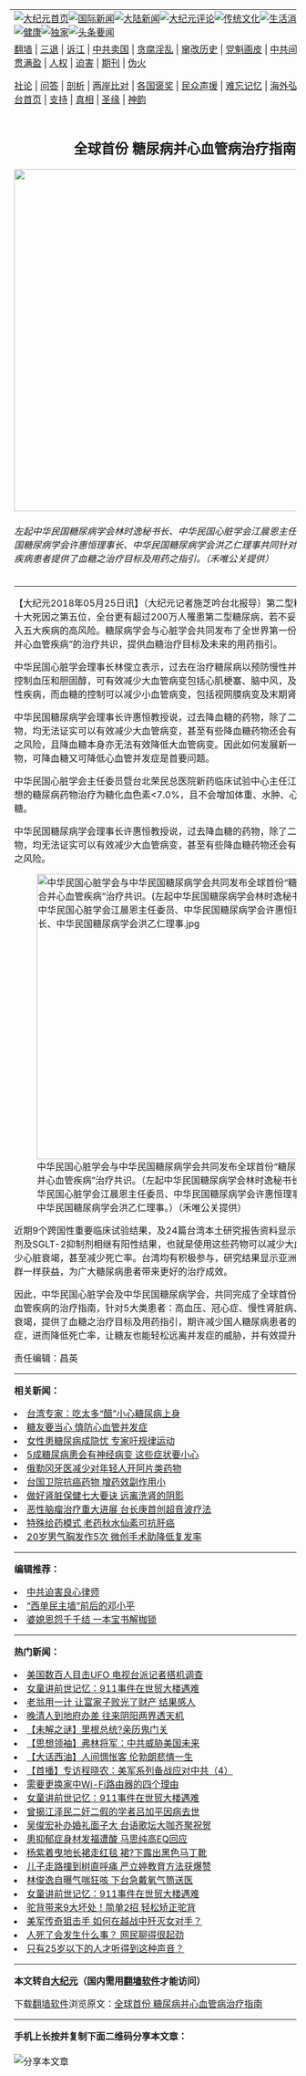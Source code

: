 <a name="1" id="1" target="_blank"></a><span id="1"></span>
<table align=center border="0"><tr><td colspan="2" VALIGN=TOP><a href="https://github.com/nlcjgi318/djy/blob/master/gb/nf1351518.md#1"><img src="https://raw.githubusercontent.com/nlcjgi318/www/master/t/djy/1.jpg" title="大纪元首页" alt="大纪元首页"></a><a href="https://github.com/nlcjgi318/djy/blob/master/gb/n24hr.md#1"><img src="https://raw.githubusercontent.com/nlcjgi318/www/master/t/djy/3.jpg" title="国际新闻" alt="国际新闻"></a><a href="https://github.com/nlcjgi318/djy/blob/master/gb/nsc413.md#1"><img src="https://raw.githubusercontent.com/nlcjgi318/www/master/t/djy/4.jpg" title="大陆新闻" alt="大陆新闻"></a><a href="https://github.com/nlcjgi318/djy/blob/master/gb/news392.md#1"><img src="https://raw.githubusercontent.com/nlcjgi318/www/master/t/djy/5.jpg" title="大纪元评论" alt="大纪元评论"></a><a href="https://github.com/nlcjgi318/djy/blob/master/gb/news2007.md#1"><img src="https://raw.githubusercontent.com/nlcjgi318/www/master/t/djy/6.jpg" title="传统文化" alt="传统文化"></a><a href="https://github.com/nlcjgi318/djy/blob/master/gb/news2008.md#1"><img src="https://raw.githubusercontent.com/nlcjgi318/www/master/t/djy/7.jpg" title="生活消费" alt="生活消费"></a><a href="https://github.com/nlcjgi318/djy/blob/master/gb/ncyule.md#1"><img src="https://raw.githubusercontent.com/nlcjgi318/www/master/t/djy/8.jpg" title="娱乐休闲" alt="娱乐休闲"></a><a href="https://github.com/nlcjgi318/djy/blob/master/gb/nsc1002.md#1"><img src="https://raw.githubusercontent.com/nlcjgi318/www/master/t/djy/9.jpg" title="健康" alt="健康"></a><a href="https://github.com/nlcjgi318/djy/blob/master/gb/nf6092.md#1"><img src="https://raw.githubusercontent.com/nlcjgi318/www/master/t/djy/10a.jpg" title="独家" alt="独家"></a><a href="https://github.com/nlcjgi318/djy/blob/master/gb/nf4514.md#1"><img src="https://raw.githubusercontent.com/nlcjgi318/www/master/t/djy/12a.jpg" title="头条要闻" alt="头条要闻"></a></td></tr>
<tr><td colspan="2" VALIGN=TOP><a target="_blank" href="https://github.com/nlcjgi318/www/blob/master/README.md?zsrh#1">翻墙</a> | <a target="_blank" href="https://github.com/nlcjgi318/djy/blob/master/gb/nf5657.md#1">三退</a> | <a target="_blank" href="https://github.com/nlcjgi318/djy/blob/master/gb/nf6124.md#1">诉江</a> | <a target="_blank" href="https://github.com/nlcjgi318/djy/blob/master/gb/nf1176117.md#1">中共卖国</a> | <a target="_blank" href="https://github.com/nlcjgi318/djy/blob/master/gb/nf5773.md#1">贪腐淫乱</a> | <a target="_blank" href="https://github.com/nlcjgi318/djy/blob/master/gb/nf1176115.md#1">窜改历史</a> | <a target="_blank" href="https://github.com/nlcjgi318/djy/blob/master/gb/nf1176107.md#1">党魁画皮</a> | <a target="_blank" href="https://github.com/nlcjgi318/djy/blob/master/gb/nf1320400.md#1">中共间谍</a> | <a target="_blank" href="https://github.com/nlcjgi318/djy/blob/master/gb/nf1176114.md#1">破坏传统</a> | <a target="_blank" href="https://github.com/nlcjgi318/ntdtv/blob/master/gb/prog447_1.md#1">恶贯满盈</a> | <a target="_blank" href="https://github.com/nlcjgi318/djy/blob/master/gb/ncid278.md#1">人权</a> | <a target="_blank" href="https://github.com/nlcjgi318/djy/blob/master/gb/nf1176111.md#1">迫害</a> | <a target="_blank" href="https://gitlab.com/szzdlab/mh-qikan/blob/master/README.md#1">期刊</a> | <a target="_blank" href="https://github.com/nlcjgi318/djy/blob/master/gb/nf5562.md#1">伪火</a></p><p><a target="_blank" href="https://github.com/nlcjgi318/djy/blob/master/gb/9p.md#1">社论</a> | <a target="_blank" href="https://github.com/nlcjgi318/djy/blob/master/gb/nf4378.md#1">问答</a> | <a target="_blank" href="https://github.com/nlcjgi318/djy/blob/master/gb/nf5792.md#1">剖析</a> | <a target="_blank" href="https://github.com/nlcjgi318/djy/blob/master/gb/nf5735.md#1">两岸比对</a> | <a target="_blank" href="https://github.com/nlcjgi318/djy/blob/master/gb/nf6119.md#1">各国褒奖</a> | <a target="_blank" href="https://github.com/nlcjgi318/djy/blob/master/gb/nf6120.md#1">民众声援</a> | <a target="_blank" href="https://github.com/nlcjgi318/djy/blob/master/gb/nf1188594.md#1">难忘记忆</a> | <a target="_blank" href="https://github.com/nlcjgi318/djy/blob/master/gb/nf3180.md#1">海外弘传</a> | <a target="_blank" href="https://github.com/nlcjgi318/djy/blob/master/gb/nf5410.md#1">万人上访</a> | <a target="_blank" href="https://github.com/nlcjgi318/www/blob/master/README.md?zsrh#1">平台首页</a> | <a target="_blank" href="https://github.com/nlcjgi318/djy/blob/master/gb/nf4386.md#1">支持</a> | <a target="_blank" href="https://github.com/nlcjgi318/djy/blob/master/gb/nf4389.md#1">真相</a> | <a target="_blank" href="https://github.com/nlcjgi318/djy/blob/master/gb/nf5790.md#1">圣缘</a> | <a target="_blank" href="https://github.com/nlcjgi318/djy/blob/master/gb/nf4786.md#1">神韵</a></td></tr>
<tr><td VALIGN=TOP width="626"><h2 align=center>全球首份 糖尿病并心血管病治疗指南</h2>
<img width="600" src="https://i.epochtimes.com/assets/uploads/2018/05/aceaad63704b20cf0ae22c5091f0fee7-600x400.jpg" />
<h6>左起中华民国糖尿病学会林时逸秘书长、中华民国心脏学会江晨恩主任委员、中华民国糖尿病学会许惠恒理事长、中华民国糖尿病学会洪乙仁理事共同针对五大类心血管疾病患者提供了血糖之治疗目标及用药之指引。（禾唯公关提供）
</h6>
<hr>
<p>【大纪元2018年05月25日讯】（大纪元记者施芝吟台北报导）第二型<ahref="https://github.com/nlcjgi318/djy/blob/master/gb/tag/%E7%B3%96%E5%B0%BF%E7%97%85.md#1">糖尿病</a>是台湾十大死因之第五位，全台更有超过200万人罹患第二型糖尿病，若不妥善治疗，将陷入五大疾病的高风险。糖尿病学会与心脏学会共同发布了全世界第一份针对“糖尿病合并<ahref="https://github.com/nlcjgi318/djy/blob/master/gb/tag/%E5%BF%83%E8%A1%80%E7%AE%A1.md#1">心血管</a>疾病”的治疗共识，提供血糖治疗目标及未来的用药指引。</p>
<p>中华民国心脏学会理事长林俊立表示，过去在治疗<ahref="https://github.com/nlcjgi318/djy/blob/master/gb/tag/%E7%B3%96%E5%B0%BF%E7%97%85.md#1">糖尿病</a>以预防慢性并发症上主要是控制血压和胆固醇，可有效减少大血管病变包括心肌梗塞、脑中风，及周边动脉阻塞性疾病，而血糖的控制可以减少小血管病变，包括视网膜病变及末期肾脏病。</p>
<p>中华民国糖尿病学会理事长许惠恒教授说，过去降血糖的药物，除了二甲双胍类药物，均无法证实可以有效减少大血管病变，甚至有些降血糖药物还会有增加心脏衰竭之风险，且降血糖本身亦无法有效降低大血管病变。因此如何发展新一代的降血糖药物，可降血糖又可降低<ahref="https://github.com/nlcjgi318/djy/blob/master/gb/tag/%E5%BF%83%E8%A1%80%E7%AE%A1.md#1">心血管</a>并发症是首要问题。</p>
<p>中华民国心脏学会主任委员暨台北荣民总医院新药临床试验中心主任江晨恩表示，理想的糖尿病药物治疗为糖化血色素&lt;7.0%，且不会增加体重、水肿、心衰竭与低血糖。</p>
<p>中华民国糖尿病学会理事长许惠恒教授说，过去降血糖的药物，除了二甲双胍类药物，均无法证实可以有效减少大血管病变，甚至有些降血糖药物还会有增加心脏衰竭之风险。</p>
<figure id="10426314" style="width: 500px" class="wp-caption aligncenter"><img src="https://i.epochtimes.com/assets/uploads/2018/05/dcb9f67f1ad345d39381d502c9a06dda-450x297.jpg" alt="中华民国心脏学会与中华民国糖尿病学会共同发布全球首份“糖尿病合并心血管疾病”治疗共识。(左起中华民国糖尿病学会林时逸秘书长、中华民国心脏学会江晨恩主任委员、中华民国糖尿病学会许惠恒理事长、中华民国糖尿病学会洪乙仁理事.jpg" width="500" /><figcaption class="wp-caption-text">中华民国心脏学会与中华民国糖尿病学会共同发布全球首份“糖尿病合并心血管疾病”治疗共识。（左起中华民国糖尿病学会林时逸秘书长、中华民国心脏学会江晨恩主任委员、中华民国糖尿病学会许惠恒理事长、中华民国糖尿病学会洪乙仁理事。）（禾唯公关提供）</figcaption></figure>
<p>近期9个跨国性重要临床试验结果，及24篇台湾本土研究报告资料显示，GLP-1促进剂及SGLT-2抑制剂相继有阳性结果，也就是使用这些药物可以减少大血管病变，减少心脏衰竭，甚至减少死亡率。台湾均有积极参与，研究结果显示亚洲人群和西方人群一样获益，为广大糖尿病患者带来更好的治疗成效。</p>
<p>因此，中华民国心脏学会及中华民国糖尿病学会，共同完成了全球首份糖尿病合并心血管疾病的<ahref="https://github.com/nlcjgi318/djy/blob/master/gb/tag/%E6%B2%BB%E7%96%97%E6%8C%87%E5%8D%97.md#1">治疗指南</a>，针对5大类患者：高血压、冠心症、慢性肾脏病、脑中风、心衰竭，提供了血糖之治疗目标及用药指引，期许减少国人糖尿病患者的大小血管并发症，进而降低死亡率，让糖友也能轻松远离并发症的威胁，并有效提升<ahref="https://github.com/nlcjgi318/djy/blob/master/gb/tag/%E7%94%9F%E6%B4%BB%E5%93%81%E8%B4%A8.md#1">生活品质</a>。◇</p>
<p>责任编辑：昌英</p>

<hr>


<strong>相关新闻：</strong>
<li><a href="https://github.com/nlcjgi318/djy/blob/master/gb/17/3/4/n8872285.md#1">台湾专家：吃太多“醋”小心糖尿病上身</a></li>
<li><a href="https://github.com/nlcjgi318/djy/blob/master/gb/17/9/29/n9683461.md#1">糖友要当心 慎防心血管并发症</a></li>
<li><a href="https://github.com/nlcjgi318/djy/blob/master/gb/17/11/8/n9818104.md#1">女性患糖尿病成隐忧 专家吁规律运动</a></li>
<li><a href="https://github.com/nlcjgi318/djy/blob/master/gb/17/11/22/n9880921.md#1">5成糖尿病患会有神经病变 这些症状要小心</a></li>
<li><a href="https://github.com/nlcjgi318/djy/blob/master/gb/18/3/28/n10255790.md#1">俄勒冈牙医减少对年轻人开阿片类药物</a></li>
<li><a href="https://github.com/nlcjgi318/djy/blob/master/gb/21/3/15/n12812492.md#1">台国卫院抗癌药物 增药效副作用小</a></li>
<li><a href="https://github.com/nlcjgi318/djy/blob/master/gb/21/3/15/n12811445.md#1">做好肾脏保健七大要诀  远离洗肾的阴影</a></li>
<li><a href="https://github.com/nlcjgi318/djy/blob/master/gb/21/3/11/n12804635.md#1">恶性脑瘤治疗重大进展 台长庚首创超音波疗法</a></li>
<li><a href="https://github.com/nlcjgi318/djy/blob/master/gb/21/3/11/n12804152.md#1">特殊给药模式 老药秋水仙素可抗肝癌</a></li>
<li><a href="https://github.com/nlcjgi318/djy/blob/master/gb/21/3/11/n12803705.md#1">20岁男气胸发作5次 微创手术助降低复发率</a></li>
<hr>


<strong>编辑推荐：</strong>
<li><a href="https://github.com/nlcjgi318/djy/blob/master/gb/9/2/9/n2422991.md?dfh#1" target="_blank">中共迫害良心律师</a></li><li><a href="https://github.com/tsiac2612/djy/blob/master/gb/18/3/16/n10223963.md#1" target="_blank">“西单民主墙”前后的邓小平</a></li><li><a href="https://github.com/tsiac2612/djy/blob/master/gb/18/8/5/n10617345.md#1" target="_blank">婆媳恩怨千千结 一本宝书解枷锁</a></li>
<hr>

<strong>热门新闻：</strong>
<li><a href="https://github.com/nlcjgi318/djy/blob/master/gb/21/3/12/n12806462.md#1">美国数百人目击UFO 电视台派记者搭机调查</a></li>
<li><a href="https://github.com/nlcjgi318/djy/blob/master/gb/21/3/14/n12810261.md#1">女童讲前世记忆：911事件在世贸大楼遇难</a></li>
<li><a href="https://github.com/nlcjgi318/djy/blob/master/gb/21/2/26/n12777823.md#1">老翁用一计 让富家子败光了财产 结果感人</a></li>
<li><a href="https://github.com/nlcjgi318/djy/blob/master/gb/21/3/7/n12794882.md#1">晚清人到地府办差 往来阴阳两界透天机</a></li>
<li><a href="https://github.com/nlcjgi318/djy/blob/master/gb/21/3/11/n12805471.md#1">【未解之谜】里根总统?亲历鬼门关</a></li>
<li><a href="https://github.com/nlcjgi318/djy/blob/master/gb/21/3/12/n12807957.md#1">【思想领袖】弗林将军：中共威胁美国未来</a></li>
<li><a href="https://github.com/nlcjgi318/djy/blob/master/gb/21/3/15/n12811337.md#1">【大话西油】人间惆怅客 伦勃朗悲情一生</a></li>
<li><a href="https://github.com/nlcjgi318/djy/blob/master/gb/21/3/14/n12810617.md#1">【首播】专访程晓农：美军系列备战应对中共（4）</a></li>
<li><a href="https://github.com/nlcjgi318/djy/blob/master/gb/21/3/8/n12796136.md#1">需要更换家中Wi-Fi路由器的四个理由</a></li>
<li><a href="https://github.com/nlcjgi318/djy/blob/master/gb/21/3/14/n12810261.md#1">女童讲前世记忆：911事件在世贸大楼遇难</a></li>
<li><a href="https://github.com/nlcjgi318/djy/blob/master/gb/21/3/13/n12809630.md#1">曾揭江泽民二奸二假的学者吕加平因病去世</a></li>
<li><a href="https://github.com/nlcjgi318/djy/blob/master/gb/21/3/14/n12810014.md#1">吴俊宏补办婚礼面子大 台语歌坛大咖齐聚祝贺</a></li>
<li><a href="https://github.com/nlcjgi318/djy/blob/master/gb/21/3/14/n12811023.md#1">患抑郁症身材发福遭酸 马思纯高EQ回应</a></li>
<li><a href="https://github.com/nlcjgi318/djy/blob/master/gb/21/3/14/n12810818.md#1">杨紫着曳地长裙走红毯 裙?下露出黑色马丁靴</a></li>
<li><a href="https://github.com/nlcjgi318/djy/blob/master/gb/21/3/14/n12810940.md#1">儿子走路撞到树直呼痛 严立婷教育方法获爆赞</a></li>
<li><a href="https://github.com/nlcjgi318/djy/blob/master/gb/21/3/15/n12812179.md#1">林俊逸自曝气喘狂咳 下台急戴氧气筒送医</a></li>
<li><a href="https://github.com/nlcjgi318/djy/blob/master/gb/21/3/14/n12810261.md#1">女童讲前世记忆：911事件在世贸大楼遇难</a></li>
<li><a href="https://github.com/nlcjgi318/djy/blob/master/gb/21/3/14/n12809857.md#1">驼背带来9大坏处！简单2招 轻松矫正驼背</a></li>
<li><a href="https://github.com/nlcjgi318/djy/blob/master/gb/21/3/15/n12812087.md#1">美军传奇狙击手 如何在越战中歼灭女对手？</a></li>
<li><a href="https://github.com/nlcjgi318/djy/blob/master/gb/21/3/14/n12810193.md#1">人死了会发生什么事？ 网民聊得很起劲</a></li>
<li><a href="https://github.com/nlcjgi318/djy/blob/master/gb/21/3/15/n12812244.md#1">只有25岁以下的人才听得到这种声音？</a></li>
<hr>

<strong>本文转自<a href="https://www.epochtimes.com">大纪元</a>（国内需用<a href="https://github.com/nlcjgi318/www/blob/master/README.md#8">翻墙软件</a>才能访问）</strong><p>下载<a href="https://github.com/nlcjgi318/www/blob/master/README.md#8">翻墙软件</a>浏览原文：<a href="https://www.epochtimes.com/gb/18/5/25/n10426311.htm">全球首份 糖尿病并心血管病治疗指南</a></p><hr>

<strong>手机上长按并复制下面二维码分享本文章：</strong><br><br><img src="https://chart.apis.google.com/chart?cht=qr&chs=240x240&choe=UTF-8&chld=M|2&chl=https://github.com/nlcjgi318/djy/blob/master/gb/18/5/25/n10426311.md%231" title="分享本文章"></td><td VALIGN=TOP><a href="https://github.com/nlcjgi318/djy/blob/master/gb/16/1/21/n4622075.md?dfh#1" target="_blank"><img src="https://raw.githubusercontent.com/nlcjgi318/djy/master/gb/300/wei-f1.jpg" title="中共的伪火骗局"  alt="中共的伪火骗局"></a><br><a href="https://github.com/nlcjgi318/www/blob/master/README.md?dfh#9" target="_blank"><img src="https://raw.githubusercontent.com/nlcjgi318/djy/master/gb/300/yong-h.jpg" title="永恒的见证"  alt="永恒的见证"></a><br><a href="https://github.com/nlcjgi318/djy/blob/master/gb/13/9/29/n3974789.md?dfh#1" target="_blank"><img src="https://raw.githubusercontent.com/nlcjgi318/djy/master/gb/300/shang-lnz.jpg" title="善良女子被中共投男牢"  alt="善良女子被中共投男牢"></a><br><a href="https://github.com/nlcjgi318/djy/blob/master/gb/16/3/16/n4663449.md?dfh#1" target="_blank"><img src="https://raw.githubusercontent.com/nlcjgi318/djy/master/gb/300/huo-z3.jpg" title="警卫目击活摘器官"  alt="警卫目击活摘器官"></a><br><a href="https://github.com/nlcjgi318/djy/blob/master/gb/16/8/7/n8177641.md?dfh#1" target="_blank"><img src="https://raw.githubusercontent.com/nlcjgi318/djy/master/gb/300/huo-z4.jpg" title="证人描述活摘恐怖"  alt="证人描述活摘恐怖"></a><br><a href="https://github.com/nlcjgi318/djy/blob/master/gb/10/4/19/n2881569.md?dfh#1" target="_blank"><img src="https://raw.githubusercontent.com/nlcjgi318/djy/master/gb/300/huo-z1.jpg" title="揭开活摘器官黑幕"  alt="揭开活摘器官黑幕"></a><br><a href="https://github.com/nlcjgi318/djy/blob/master/gb/10/11/7/n3077476.md?dfh#1" target="_blank"><img src="https://raw.githubusercontent.com/nlcjgi318/djy/master/gb/300/ma-ks.jpg" title="马克思的成魔之路"  alt="马克思的成魔之路"></a><br><a href="https://github.com/nlcjgi318/djy/blob/master/gb/14/6/9/n4173977.md?dfh#1" target="_blank"><img src="https://raw.githubusercontent.com/nlcjgi318/djy/master/gb/300/chang-zs.jpg" title="藏字石 蕴天机"  alt="藏字石 蕴天机"></a><br><a href="https://github.com/nlcjgi318/djy/blob/master/gb/18/5/10/n10381511.md?dfh#1" target="_blank"><img src="https://raw.githubusercontent.com/nlcjgi318/djy/master/gb/300/st1.jpg" title="关注三亿人三退"  alt="关注三亿人三退"></a><br><a href="https://github.com/nlcjgi318/djy/blob/master/gb/18/3/21/n10237682.md?dfh#1" target="_blank"><img src="https://raw.githubusercontent.com/nlcjgi318/djy/master/gb/300/jie-t.jpg" title="解体中共复兴中华"  alt="解体中共复兴中华"></a><br><a href="https://github.com/nlcjgi318/djy/blob/master/gb/9/2/9/n2422991.md?dfh#1" target="_blank"><img src="https://raw.githubusercontent.com/nlcjgi318/djy/master/gb/300/gao-zs.jpg" title="中共迫害良心律师"  alt="中共迫害良心律师"></a><br><a href="https://github.com/nlcjgi318/djy/blob/master/gb/18/12/9/n10900044.md?dfh#1" target="_blank"><img src="https://raw.githubusercontent.com/nlcjgi318/djy/master/gb/300/sj1.jpg" title="三百多万人举报江泽民"  alt="三百多万人举报江泽民"></a><br><a href="https://github.com/nlcjgi318/djy/blob/master/gb/18/8/28/n10672014.md?dfh#1" target="_blank"><img src="https://raw.githubusercontent.com/nlcjgi318/djy/master/gb/300/sj2.jpg" title="这些官员为何起诉江泽民"  alt="这些官员为何起诉江泽民"></a><br><a href="https://github.com/nlcjgi318/djy/blob/master/gb/8/12/18/n2367165.md?dfh#1" target="_blank"><img src="https://raw.githubusercontent.com/nlcjgi318/djy/master/gb/300/liangan.jpg" title="海峡两岸的强烈对比"  alt="海峡两岸的强烈对比"></a><br><a href="https://github.com/nlcjgi318/djy/blob/master/gb/15/12/10/n4593139.md?dfh#1" target="_blank"><img src="https://raw.githubusercontent.com/nlcjgi318/djy/master/gb/300/jia-ndzl.jpg" title="加拿大总理的贺信"  alt="加拿大总理的贺信"></a><br><a href="https://github.com/nlcjgi318/djy/blob/master/gb/11/6/17/n3289382.md?dfh#1" target="_blank"><img src="https://raw.githubusercontent.com/nlcjgi318/djy/master/gb/300/xiao-wd.jpg" title="探寻真相兼听则明"  alt="探寻真相兼听则明"></a><br><a href="https://github.com/nlcjgi318/djy/blob/master/gb/18/10/27/n10812623.md?dfh#1" target="_blank"><img src="https://raw.githubusercontent.com/nlcjgi318/djy/master/gb/300/yindu.jpg" title="印度媒体报道东方"  alt="印度媒体报道东方"></a><br><a href="https://github.com/nlcjgi318/djy/blob/master/gb/18/6/9/n10469652.md?dfh#1" target="_blank"><img src="https://raw.githubusercontent.com/nlcjgi318/djy/master/gb/300/xie-j.jpg" title="不一样的海外校园"  alt="不一样的海外校园"></a><br><a href="https://github.com/nlcjgi318/djy/blob/master/gb/7/4/5/n1669415.md?dfh#1" target="_blank"><img src="https://raw.githubusercontent.com/nlcjgi318/djy/master/gb/300/li-up.jpg" title="从大师到徒弟的传奇"  alt="从大师到徒弟的传奇"></a><br><a href="https://github.com/nlcjgi318/djy/blob/master/gb/17/5/26/n9191512.md?dfh#1" target="_blank"><img src="https://raw.githubusercontent.com/nlcjgi318/djy/master/gb/300/zfl2.jpg" title="亿万人与东方一本奇书"  alt="亿万人与东方一本奇书"></a><br><a href="https://github.com/nlcjgi318/djy/blob/master/gb/13/11/27/n4020290.md?dfh#1" target="_blank"><img src="https://raw.githubusercontent.com/nlcjgi318/djy/master/gb/300/zhen-h.jpg" title="大陆见不到的震撼场面"  alt="大陆见不到的震撼场面"></a><br><a href="https://github.com/nlcjgi318/djy/blob/master/gb/15/7/17/n4482910.md?dfh#1" target="_blank"><img src="https://raw.githubusercontent.com/nlcjgi318/djy/master/gb/300/dalu-sk.jpg" title="人心向善 大陆当初盛况"  alt="人心向善 大陆当初盛况"></a><br><a href="https://github.com/nlcjgi318/djy/blob/master/gb/19/1/5/n10955468.md?dfh#1" target="_blank"><img src="https://raw.githubusercontent.com/nlcjgi318/djy/master/gb/300/zfl1.jpg" title="追寻真理 这书讲什么"  alt="追寻真理 这书讲什么"></a><br><a href="https://github.com/nlcjgi318/www/blob/master/README.md?dfh#1" target="_blank"><img src="https://raw.githubusercontent.com/nlcjgi318/djy/master/gb/300/fq1.jpg" title="下载免费翻墙软件"  alt="下载免费翻墙软件"></a><br></td></tr></table>
